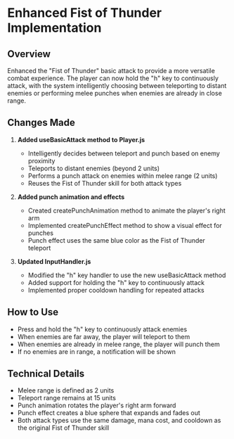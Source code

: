 # Enhanced Fist of Thunder Implementation

## Overview
Enhanced the "Fist of Thunder" basic attack to provide a more versatile combat experience. The player can now hold the "h" key to continuously attack, with the system intelligently choosing between teleporting to distant enemies or performing melee punches when enemies are already in close range.

## Changes Made

1. **Added useBasicAttack method to Player.js**
   - Intelligently decides between teleport and punch based on enemy proximity
   - Teleports to distant enemies (beyond 2 units)
   - Performs a punch attack on enemies within melee range (2 units)
   - Reuses the Fist of Thunder skill for both attack types

2. **Added punch animation and effects**
   - Created createPunchAnimation method to animate the player's right arm
   - Implemented createPunchEffect method to show a visual effect for punches
   - Punch effect uses the same blue color as the Fist of Thunder teleport

3. **Updated InputHandler.js**
   - Modified the "h" key handler to use the new useBasicAttack method
   - Added support for holding the "h" key to continuously attack
   - Implemented proper cooldown handling for repeated attacks

## How to Use
- Press and hold the "h" key to continuously attack enemies
- When enemies are far away, the player will teleport to them
- When enemies are already in melee range, the player will punch them
- If no enemies are in range, a notification will be shown

## Technical Details
- Melee range is defined as 2 units
- Teleport range remains at 15 units
- Punch animation rotates the player's right arm forward
- Punch effect creates a blue sphere that expands and fades out
- Both attack types use the same damage, mana cost, and cooldown as the original Fist of Thunder skill